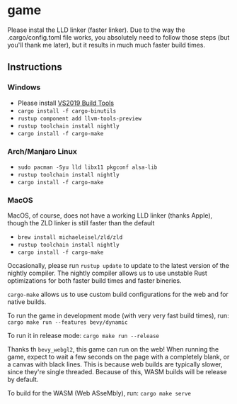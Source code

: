 # game

Please instal the LLD linker (faster linker). Due to the way the .cargo/config.toml file works, you absolutely need to follow those steps (but you'll thank me later), but it results in much much faster build times.

## Instructions
### Windows
- Please install [VS2019 Build Tools](https://visualstudio.microsoft.com/thank-you-downloading-visual-studio/?sku=BuildTools&rel=16)
- `cargo install -f cargo-binutils`
- `rustup component add llvm-tools-preview`
- `rustup toolchain install nightly`
- `cargo install -f cargo-make`
### Arch/Manjaro Linux
- `sudo pacman -Syu lld libx11 pkgconf alsa-lib`
- `rustup toolchain install nightly`
- `cargo install -f cargo-make`
### MacOS
MacOS, of course, does not have a working LLD linker (thanks Apple), though the ZLD linker is still faster than the default
- `brew install michaeleisel/zld/zld`
- `rustup toolchain install nightly`
- `cargo install -f cargo-make`


Occasionally, please run `rustup update` to update to the latest version of the nightly compiler.
The nightly compiler allows us to use unstable Rust optimizations for both faster build times and faster bineries.

`cargo-make` allows us to use custom build configurations for the web and for native builds.


To run the game in development mode (with very very fast build times), run:
`cargo make run --features bevy/dynamic`

To run it in release mode:
`cargo make run --release`

Thanks th `bevy_webgl2`, this game can run on the web! When running the game, expect to wait a few seconds on the page with a completely blank, or a canvas with black lines. This is because web builds are typically slower, since they're single threaded. Because of this, WASM builds will be release by default.

To build for the WASM (Web ASseMbly), run:
`cargo make serve`

